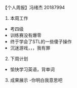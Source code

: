 ﻿【个人周报】冯绪杰 20187994

1. 本周工作

- 考四级
- 训练赛没有爆零
- 终于学会了STL的一些傻子操作
- 沉迷游戏，，，我有罪

2. 下周计划

- 愉快学习英语，背单词

3. 成果展示
   -你明白我意思吧 
